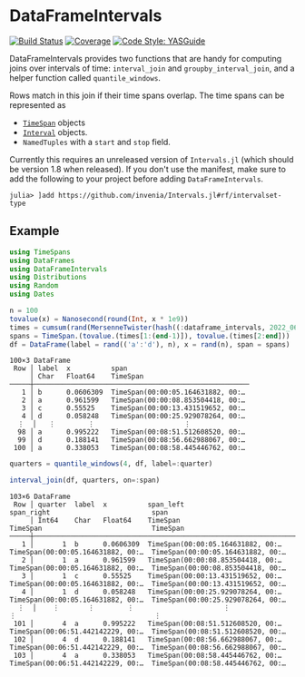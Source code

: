 # DataFrameIntervals

[![Build Status](https://github.com/haberdashpi/DataFrameIntervals.jl/actions/workflows/CI.yml/badge.svg?branch=)](https://github.com/biosignals/DataFrameIntervals.jl/actions/workflows/CI.yml?query=branch%3A)
[![Coverage](https://codecov.io/gh/beacon-biosignals/DataFrameIntervals.jl/branch/main/graph/badge.svg)](https://codecov.io/gh/biosignals/DataFrameIntervals.jl)
[![Code Style: YASGuide](https://img.shields.io/badge/code%20style-yas-violet.svg)](https://github.com/jrevels/YASGu)

DataFrameIntervals provides two functions that are handy for computing joins over intervals
of time: `interval_join` and `groupby_interval_join`, and a helper function called `quantile_windows`.

Rows match in this join if their time spans overlap. The time spans can be represented as

- [`TimeSpan`](https://juliapackages.com/p/timespans) objects 
- [`Interval`](https://juliapackages.com/p/intervals) objects.
- `NamedTuples` with a `start` and `stop` field.

Currently this requires an unreleased version of `Intervals.jl` (which should be version 1.8 when released). If you don't use the manifest, make sure to add the following to your project before adding `DataFrameIntervals`.

```
julia> ]add https://github.com/invenia/Intervals.jl#rf/intervalset-type
```


## Example

```julia
using TimeSpans
using DataFrames
using DataFrameIntervals
using Distributions
using Random
using Dates

n = 100
tovalue(x) = Nanosecond(round(Int, x * 1e9))
times = cumsum(rand(MersenneTwister(hash((:dataframe_intervals, 2022_06_01))), Gamma(3, 2), n+1))
spans = TimeSpan.(tovalue.(times[1:(end-1)]), tovalue.(times[2:end]))
df = DataFrame(label = rand(('a':'d'), n), x = rand(n), span = spans)
```

```
100×3 DataFrame
 Row │ label  x          span                              
     │ Char   Float64    TimeSpan                          
─────┼─────────────────────────────────────────────────────
   1 │ b      0.0606309  TimeSpan(00:00:05.164631882, 00:…
   2 │ a      0.961599   TimeSpan(00:00:08.853504418, 00:…
   3 │ c      0.55525    TimeSpan(00:00:13.431519652, 00:…
   4 │ d      0.058248   TimeSpan(00:00:25.929078264, 00:…
  ⋮  │   ⋮        ⋮                      ⋮
  98 │ a      0.995222   TimeSpan(00:08:51.512608520, 00:…
  99 │ d      0.188141   TimeSpan(00:08:56.662988067, 00:…
 100 │ a      0.338053   TimeSpan(00:08:58.445446762, 00:…
 ```

```julia
quarters = quantile_windows(4, df, label=:quarter)

interval_join(df, quarters, on=:span)
```

```
103×6 DataFrame
 Row │ quarter  label  x          span_left                          span_right                         span                              
     │ Int64    Char   Float64    TimeSpan                           TimeSpan                           TimeSpan                          
─────┼────────────────────────────────────────────────────────────────────────────────────────────────────────────────────────────────────
   1 │       1  b      0.0606309  TimeSpan(00:00:05.164631882, 00:…  TimeSpan(00:00:05.164631882, 00:…  TimeSpan(00:00:05.164631882, 00:…
   2 │       1  a      0.961599   TimeSpan(00:00:08.853504418, 00:…  TimeSpan(00:00:05.164631882, 00:…  TimeSpan(00:00:08.853504418, 00:…
   3 │       1  c      0.55525    TimeSpan(00:00:13.431519652, 00:…  TimeSpan(00:00:05.164631882, 00:…  TimeSpan(00:00:13.431519652, 00:…
   4 │       1  d      0.058248   TimeSpan(00:00:25.929078264, 00:…  TimeSpan(00:00:05.164631882, 00:…  TimeSpan(00:00:25.929078264, 00:…
  ⋮  │    ⋮       ⋮        ⋮                      ⋮                                  ⋮                                  ⋮
 101 │       4  a      0.995222   TimeSpan(00:08:51.512608520, 00:…  TimeSpan(00:06:51.442142229, 00:…  TimeSpan(00:08:51.512608520, 00:…
 102 │       4  d      0.188141   TimeSpan(00:08:56.662988067, 00:…  TimeSpan(00:06:51.442142229, 00:…  TimeSpan(00:08:56.662988067, 00:…
 103 │       4  a      0.338053   TimeSpan(00:08:58.445446762, 00:…  TimeSpan(00:06:51.442142229, 00:…  TimeSpan(00:08:58.445446762, 00:…
```